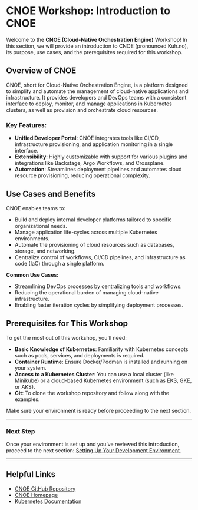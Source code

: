 # CNOE Workshop: Introduction to CNOE

Welcome to the **CNOE (Cloud-Native Orchestration Engine)** Workshop! In this section, we will provide an introduction to CNOE (pronounced Kuh.no), its purpose, use cases, and the prerequisites required for this workshop.

## Overview of CNOE

CNOE, short for Cloud-Native Orchestration Engine, is a platform designed to simplify and automate the management of cloud-native applications and infrastructure. It provides developers and DevOps teams with a consistent interface to deploy, monitor, and manage applications in Kubernetes clusters, as well as provision and orchestrate cloud resources.

### Key Features:
- **Unified Developer Portal**: CNOE integrates tools like CI/CD, infrastructure provisioning, and application monitoring in a single interface.
- **Extensibility**: Highly customizable with support for various plugins and integrations like Backstage, Argo Workflows, and Crossplane.
- **Automation**: Streamlines deployment pipelines and automates cloud resource provisioning, reducing operational complexity.

## Use Cases and Benefits

CNOE enables teams to:
- Build and deploy internal developer platforms tailored to specific organizational needs.
- Manage application life-cycles across multiple Kubernetes environments.
- Automate the provisioning of cloud resources such as databases, storage, and networking.
- Centralize control of workflows, CI/CD pipelines, and infrastructure as code (IaC) through a single platform.

**Common Use Cases:**
- Streamlining DevOps processes by centralizing tools and workflows.
- Reducing the operational burden of managing cloud-native infrastructure.
- Enabling faster iteration cycles by simplifying deployment processes.

## Prerequisites for This Workshop

To get the most out of this workshop, you’ll need:
- **Basic Knowledge of Kubernetes**: Familiarity with Kubernetes concepts such as pods, services, and deployments is required.
- **Container Runtime**: Ensure Docker/Podman is installed and running on your system.
- **Access to a Kubernetes Cluster**: You can use a local cluster (like Minikube) or a cloud-based Kubernetes environment (such as EKS, GKE, or AKS).
- **Git**: To clone the workshop repository and follow along with the examples.

Make sure your environment is ready before proceeding to the next section.

---

### Next Step

Once your environment is set up and you’ve reviewed this introduction, proceed to the next section: [Setting Up Your Development Environment](./02-setup-environment.md).

---

## Helpful Links
- [CNOE GitHub Repository](https://github.com/cnoe-io)
- [CNOE Homepage](https://cnoe.io/docs/category/getting-started)
- [Kubernetes Documentation](https://kubernetes.io/docs)